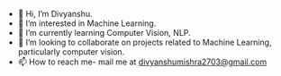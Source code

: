 - 👋 Hi, I’m Divyanshu. 
- 👀 I’m interested in Machine Learning. 
- 🌱 I’m currently learning Computer Vision, NLP. 
- 💞️ I’m looking to collaborate on projects related to Machine Learning, particularly computer vision.
- 📫 How to reach me- mail me at divyanshumishra2703@gmail.com

<!---
darkkni8/darkkni8 is a ✨ special ✨ repository because its `README.md` (this file) appears on your GitHub profile.
You can click the Preview link to take a look at your changes.
--->
